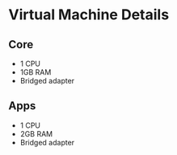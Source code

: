 # Virtual Machine Details

## Core
- 1 CPU
- 1GB RAM
- Bridged adapter

## Apps
- 1 CPU
- 2GB RAM
- Bridged adapter

